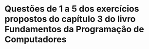 # Questões de 1 a 5 dos exercícios propostos do capítulo 3 do livro Fundamentos da Programação de Computadores
